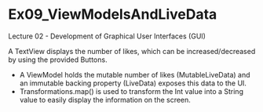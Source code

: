 # Ex09_ViewModelsAndLiveData
Lecture 02 - Development of Graphical User Interfaces (GUI)

A TextView displays the number of likes, which can be increased/decreased by using the provided Buttons.
- A ViewModel holds the mutable number of likes (MutableLiveData) and an immutable backing property (LiveData) exposes this data to the UI.
- Transformations.map() is used to transform the Int value into a String value to easily display the information on the screen.